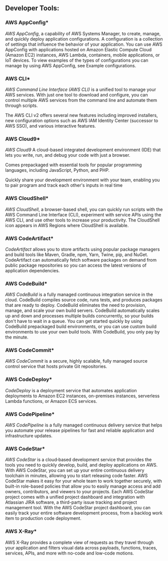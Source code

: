 
## Developer Tools:

### AWS AppConfig\*

_AWS AppConfig_, a capability of AWS Systems Manager, to create, manage, and quickly deploy application configurations. A configuration is a collection of settings that influence the behavior of your application. You can use AWS AppConfig with applications hosted on Amazon Elastic Compute Cloud (Amazon EC2) instances, AWS Lambda, containers, mobile applications, or IoT devices. To view examples of the types of configurations you can manage by using AWS AppConfig, see Example configurations.

### AWS CLI\*

_AWS Command Line Interface (AWS CLI)_ is a unified tool to manage your AWS services. With just one tool to download and configure, you can control multiple AWS services from the command line and automate them through scripts.

The AWS CLI v2 offers several new features including improved installers, new configuration options such as AWS IAM Identity Center (successor to AWS SSO), and various interactive features.

### AWS Cloud9\*

_AWS Cloud9_ A cloud-based integrated development environment (IDE) that lets you write, run, and debug your code with just a browser.

Comes prepackaged with essential tools for popular programming languages, including JavaScript, Python, and PHP.

Quickly share your development environment with your team, enabling you to pair program and track each other's inputs in real time

### AWS CloudShell\*

_AWS CloudShell_, a browser-based shell, you can quickly run scripts with the AWS Command Line Interface (CLI), experiment with service APIs using the AWS CLI, and use other tools to increase your productivity. The CloudShell icon appears in AWS Regions where CloudShell is available.

### AWS CodeArtifact\*

_CodeArtifact_ allows you to store artifacts using popular package managers and build tools like Maven, Gradle, npm, Yarn, Twine, pip, and NuGet. CodeArtifact can automatically fetch software packages on demand from public package repositories so you can access the latest versions of application dependencies.

### AWS CodeBuild\*

_AWS CodeBuild_ is a fully managed continuous integration service in the cloud. CodeBuild compiles source code, runs tests, and produces packages that are ready to deploy. CodeBuild eliminates the need to provision, manage, and scale your own build servers. CodeBuild automatically scales up and down and processes multiple builds concurrently, so your builds don't have to wait in a queue. You can get started quickly by using CodeBuild prepackaged build environments, or you can use custom build environments to use your own build tools. With CodeBuild, you only pay by the minute.

### AWS CodeCommit\*

_AWS CodeCommit_ is a secure, highly scalable, fully managed source control service that hosts private Git repositories.

### AWS CodeDeploy\*

_CodeDeploy_ is a deployment service that automates application deployments to Amazon EC2 instances, on-premises instances, serverless Lambda functions, or Amazon ECS services.

### AWS CodePipeline\*

_AWS CodePipeline_ is a fully managed continuous delivery service that helps you automate your release pipelines for fast and reliable application and infrastructure updates.

### AWS CodeStar\*

_AWS CodeStar_ is a cloud‑based development service that provides the tools you need to quickly develop, build, and deploy applications on AWS. With AWS CodeStar, you can set up your entire continuous delivery toolchain in minutes, allowing you to start releasing code faster. AWS CodeStar makes it easy for your whole team to work together securely, with built-in role-based policies that allow you to easily manage access and add owners, contributors, and viewers to your projects. Each AWS CodeStar project comes with a unified project dashboard and integration with Atlassian JIRA software, a third-party issue tracking and project management tool. With the AWS CodeStar project dashboard, you can easily track your entire software development process, from a backlog work item to production code deployment.

### AWS X-Ray\*

AWS X-Ray provides a complete view of requests as they travel through your application and filters visual data across payloads, functions, traces, services, APIs, and more with no-code and low-code motions.